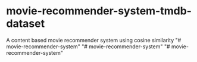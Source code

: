 # movie-recommender-system-tmdb-dataset
A content based movie recommender system using cosine similarity
"# movie-recommender-system" 
"# movie-recommender-system" 
"# movie-recommender-system" 
